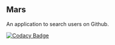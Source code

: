 Mars 
----

An application to search users on Github.

[![Codacy Badge](https://api.codacy.com/project/badge/Grade/0831f548d6bd4dd599bcfb0f207f6636)](https://www.codacy.com/app/LarryHsiao/Mars?utm_source=github.com&amp;utm_medium=referral&amp;utm_content=LarryHsiao/Mars&amp;utm_campaign=Badge_Grade)

